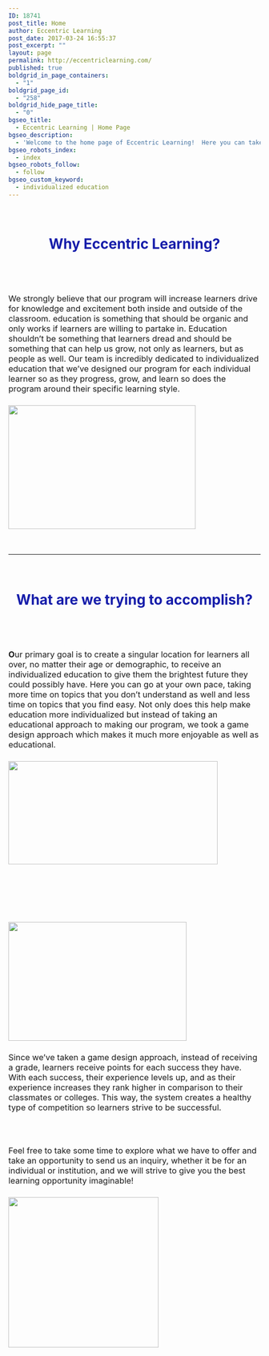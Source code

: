```yaml
---
ID: 18741
post_title: Home
author: Eccentric Learning
post_date: 2017-03-24 16:55:37
post_excerpt: ""
layout: page
permalink: http://eccentriclearning.com/
published: true
boldgrid_in_page_containers:
  - "1"
boldgrid_page_id:
  - "258"
boldgrid_hide_page_title:
  - "0"
bgseo_title:
  - Eccentric Learning | Home Page
bgseo_description:
  - 'Welcome to the home page of Eccentric Learning!  Here you can take a look at our main page, meet the team behind eccentric learning, or even see a demo!'
bgseo_robots_index:
  - index
bgseo_robots_follow:
  - follow
bgseo_custom_keyword:
  - individualized education
---
```

<div class="boldgrid-section">
<div class="container"></div>
</div>
<div class="boldgrid-section">
<div class="container">
<div class="row" style="padding-top: 20px; padding-bottom: 20px;">
<div class="col-md-12 col-xs-12 col-sm-12">
<h1 style="text-align: center;"><span style="color: #161daa;">Why Eccentric Learning?</span></h1>
</div>
</div>
<div class="row" style="padding-top: 20px; padding-bottom: 20px;">
<div class="col-md-8 col-xs-12 col-sm-12">
<h3><span style="font-weight: 400;">W</span><span style="font-weight: 400; text-transform: lowercase;">e strongly believe that our program will increase learners drive for knowledge and excitement both inside and outside of the classroom. Education is something that should be organic and only works if learners are willing to partake in. </span><span style="font-weight: 400; text-transform: upercase;">E</span><span style="font-weight: 400; text-transform: lowercase;">ducation shouldn’t be something that learners dread and should be something that can help us grow, not only as learners, but as people as well. </span><span style="font-weight: 400; text-transform: upercase;">O</span><span style="font-weight: 400; text-transform: lowercase;">ur team is incredibly dedicated to individualized education that we’ve designed our program for each individual learner so as they progress, grow, and learn so does the program around their specific learning style.</span></h3>
</div>
<div class="col-md-4 col-xs-12 col-sm-12">
<h3 class=""><span style="font-weight: 400;"><img class="alignnone wp-image-3479" src="http://eccentriclearning.com/wp-content/uploads/2017/03/education-300x198.jpg" alt="" width="374" height="247"></span></h3>
</div>
</div>
<div class="row">
<div class="col-md-12 col-xs-12 col-sm-12">
<div class="row">
<div class="col-md-12 col-xs-12 col-sm-12">

<hr width="100%">

</div>
</div>
</div>
</div>
<div class="row" style="padding-top: 20px; padding-bottom: 20px;">
<div class="col-md-12 col-xs-12 col-sm-12">
<h1 class="" style="text-align: center;"><span style="color: #161daa;">What are we trying to accomplish?</span></h1>
</div>
</div>
<div class="row" style="padding-top: 20px; padding-bottom: 20px;">
<div class="col-md-8 col-xs-12 col-sm-12">
<h3>O<span style="font-weight: 400; text-transform: lowercase;">ur primary goal is to create a singular location for learners all over, no matter their age or demographic, to receive an individualized education to give them the brightest future they could possibly have. </span><span style="font-weight: 400; text-transform: upercase;">H</span><span style="font-weight: 400; text-transform: lowercase;">ere you can go at your own pace, taking more time on topics that you don’t understand as well and less time on topics that you find easy. </span><span style="font-weight: 400; text-transform: upercase;">N</span><span style="font-weight: 400; text-transform: lowercase;">ot only does this help make education more individualized but instead of taking an educational approach to making our program, we took a game design approach which makes it much more enjoyable as well as educational. </span></h3>
</div>
<div class="col-md-4 col-xs-12 col-sm-12">
<h3><img class="alignnone wp-image-3481" src="http://eccentriclearning.com/wp-content/uploads/2017/03/technology-300x148.jpg" alt="" width="418" height="206"></h3>
</div>
</div>
<div class="row" style="padding-top: 20px; padding-bottom: 0px;">
<div class="col-md-5 col-xs-12 col-sm-12">
<h3>&nbsp;</h3>
<p class="mod-reset"><img class="alignnone wp-image-3480" src="http://eccentriclearning.com/wp-content/uploads/2017/03/future-300x200.jpg" alt="" width="356" height="237"></p>

</div>
<div class="col-md-7 col-xs-12 col-sm-12">
<h3><span style="font-weight: 400;">S</span><span style="font-weight: 400; text-transform: lowercase;">ince we’ve taken a game design approach, instead of receiving a grade, learners receive points for each success they have. </span><span style="font-weight: 400; text-transform: upercase;">W</span><span style="font-weight: 400; text-transform: lowercase;">ith each success, their experience levels up, and as their experience increases they rank higher in comparison to their classmates or colleges. </span><span style="font-weight: 400; text-transform: upercase;">T</span><span style="font-weight: 400; text-transform: lowercase;">his way, the system creates a healthy type of competition so learners strive to be successful.</span></h3>
</div>
</div>
<div class="row" style="padding-top: 0px; padding-bottom: 20px;">
<div class="col-md-6 col-xs-12 col-sm-12">
<h3>&nbsp;</h3>
<h3><span style="font-weight: 400;">F</span><span style="font-weight: 400; text-transform: lowercase;">eel free to take some time to explore what we have to offer and take an opportunity to send us an inquiry, whether it be for an individual or institution, and we will strive to give you the best learning opportunity imaginable!</span></h3>
</div>
<div class="col-md-6 col-xs-12 col-sm-12">
<h3><img class="aligncenter wp-image-18759 size-full" src="http://eccentriclearning.com/wp-content/uploads/2017/03/aHR0cHM6Ly9zb3VyY2UudW5zcGxhc2guY29tL0lPems4WUtEaFlnLzMwMHgzMDA_3D-imhwpb-ijgqofoxxyngmlu-4.jpg" alt="" width="300" height="300"></h3>
</div>
</div>
</div>
</div>